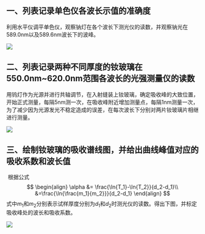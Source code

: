 ## 一、列表记录单色仪各波长示值的准确度

​        利用水平仪调平单色仪，观察钠灯在各个波长下测光仪的读数，并观察钠光在589.0nm以及589.6nm波长下的波峰。

![](D:\CodeFiles\Jupyter\Experimental_data\单色仪\Na_light.svg)

## 二、列表记录两种不同厚度的钕玻璃在550.0nm~620.0nm范围各波长的光强测量仪的读数

​        用钨灯作为光源并进行共轴调节，在入射缝装上钕玻璃，确定吸收峰的大致位置，开始正式测量，每隔5nm测一次，在吸收峰附近增加测量点，每隔1nm测量一次，为了减少因为光源发光不稳定造成的误差，在每次波长下分别对两片钕玻璃片相继进行测量。

![](D:\CodeFiles\Jupyter\Experimental_data\单色仪\1.svg)

## 三、绘制钕玻璃的吸收谱线图，并给出曲线峰值对应的吸收系数和波长值

​        根据公式
$$
\begin{align}
\alpha &= \frac{\ln{T_1}-\ln{T_2}}{d_2-d_1}\\
&=\frac{\ln{\frac{m_1}{m_2}}}{d_2-d_1}
\end{align}
$$
式中$m_1$和$m_2$分别表示试样厚度分别为$d_1$和$d_2$时测光仪的读数。得出下图，并标定吸收峰处的波长和吸收系数。

![](D:\CodeFiles\Jupyter\Experimental_data\单色仪\2.svg)